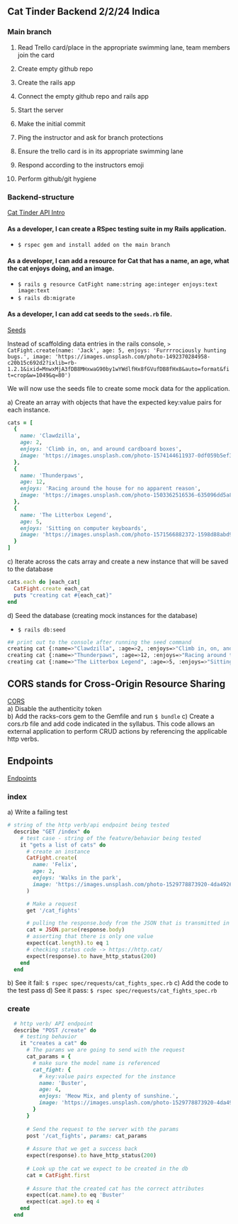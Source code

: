 ## Cat Tinder Backend 2/2/24 Indica

### Main branch
1. Read Trello card/place in the appropriate swimming lane, team members join the card

2. Create empty github repo

3. Create the rails app

4. Connect the empty github repo and rails app

5. Start the server

6. Make the initial commit

7. Ping the instructor and ask for branch protections

8. Ensure the trello card is in its appropriate swimming lane

9. Respond according to the instructors emoji

10. Perform github/git hygiene

### Backend-structure
[Cat Tinder API Intro](https://github.com/learn-academy-2023-india/syllabus/blob/main/cat-tinder/backend/api-intro.md)  

#### As a developer, I can create a RSpec testing suite in my Rails application.
- `$ rspec gem and install added on the main branch`

#### As a developer, I can add a resource for Cat that has a name, an age, what the cat enjoys doing, and an image.
- `$ rails g resource CatFight name:string age:integer enjoys:text image:text`
- `$ rails db:migrate`

#### As a developer, I can add cat seeds to the `seeds.rb` file.

[Seeds](https://github.com/learn-academy-2023-india/syllabus/blob/main/cat-tinder/backend/seeds.md)

Instead of scaffolding data entries in the rails console, 
`> CatFight.create(name: 'Jack', age: 5, enjoys: 'Furrrrociously hunting bugs.', image: 'https://images.unsplash.com/photo-1492370284958-c20b15c692d2?ixlib=rb-1.2.1&ixid=MnwxMjA3fDB8MHxwaG90by1wYWdlfHx8fGVufDB8fHx8&auto=format&fit=crop&w=1049&q=80')`  

We will now use the seeds file to create some mock data for the application.

a) Create an array with objects that have the expected key:value pairs for each instance. 
```rb
cats = [
  {
    name: 'Clawdzilla',
    age: 2,
    enjoys: 'Climb in, on, and around cardboard boxes',
    image: 'https://images.unsplash.com/photo-1574144611937-0df059b5ef3e?w=800&auto=format&fit=crop&q=60&ixlib=rb-4.0.3&ixid=M3wxMjA3fDB8MHxzZWFyY2h8N3x8Y2F0JTIwZmlnaHR8ZW58MHx8MHx8fDA%3D'
  },
  {
    name: 'Thunderpaws',
    age: 12,
    enjoys: 'Racing around the house for no apparent reason',
    image: 'https://images.unsplash.com/photo-1503362516536-635096dd5a80?w=800&auto=format&fit=crop&q=60&ixlib=rb-4.0.3&ixid=M3wxMjA3fDB8MHxzZWFyY2h8MTN8fGNhdCUyMGZpZ2h0fGVufDB8fDB8fHww'
  },
  {
    name: 'The Litterbox Legend',
    age: 5,
    enjoys: 'Sitting on computer keyboards',
    image: 'https://images.unsplash.com/photo-1571566882372-1598d88abd90?w=800&auto=format&fit=crop&q=60&ixlib=rb-4.0.3&ixid=M3wxMjA3fDB8MHxzZWFyY2h8MTF8fGNhdCUyMGZpZ2h0fGVufDB8fDB8fHww'
  }
]
```

c) Iterate across the cats array and create a new instance that will be saved to the database
```rb
cats.each do |each_cat|
  CatFight.create each_cat
  puts "creating cat #{each_cat}"
end
```

d) Seed the database (creating mock instances for the database)
- `$ rails db:seed`  
```bash
## print out to the console after running the seed command
creating cat {:name=>"Clawdzilla", :age=>2, :enjoys=>"Climb in, on, and around cardboard boxes", :image=>"https://images.unsplash.com/photo-1574144611937-0df059b5ef3e?w=800&auto=format&fit=crop&q=60&ixlib=rb-4.0.3&ixid=M3wxMjA3fDB8MHxzZWFyY2h8N3x8Y2F0JTIwZmlnaHR8ZW58MHx8MHx8fDA%3D"}
creating cat {:name=>"Thunderpaws", :age=>12, :enjoys=>"Racing around the house for no apparent reason", :image=>"https://images.unsplash.com/photo-1503362516536-635096dd5a80?w=800&auto=format&fit=crop&q=60&ixlib=rb-4.0.3&ixid=M3wxMjA3fDB8MHxzZWFyY2h8MTN8fGNhdCUyMGZpZ2h0fGVufDB8fDB8fHww"}
creating cat {:name=>"The Litterbox Legend", :age=>5, :enjoys=>"Sitting on computer keyboards", :image=>"https://images.unsplash.com/photo-1571566882372-1598d88abd90?w=800&auto=format&fit=crop&q=60&ixlib=rb-4.0.3&ixid=M3wxMjA3fDB8MHxzZWFyY2h8MTF8fGNhdCUyMGZpZ2h0fGVufDB8fDB8fHww"}
```

## CORS stands for Cross-Origin Resource Sharing  
[CORS](https://github.com/learn-academy-2023-india/syllabus/blob/main/cat-tinder/backend/api-cors.md)  
a) Disable the authenticity token  
b) Add the racks-cors gem to the Gemfile and run `$ bundle`
c) Create a cors.rb file and add code indicated in the syllabus. This code allows an external application to perform CRUD actions by referencing the applicable http verbs.  

## Endpoints
[Endpoints](https://github.com/learn-academy-2023-india/syllabus/blob/main/cat-tinder/backend/api-endpoints.md)

### index
a) Write a failing test  
```rb
# string of the http verb/api endpoint being tested
  describe "GET /index" do
    # test case - string of the feature/behavior being tested
    it "gets a list of cats" do
      # create an instance
      CatFight.create(
        name: 'Felix',
        age: 2,
        enjoys: 'Walks in the park',
        image: 'https://images.unsplash.com/photo-1529778873920-4da4926a72c2?ixlib=rb-1.2.1&ixid=MnwxMjA3fDB8MHxwaG90by1wYWdlfHx8fGVufDB8fHx8&auto=format&fit=crop&w=1036&q=80'
      )

      # Make a request
      get '/cat_fights'

      # pulling the response.body from the JSON that is transmitted in the response
      cat = JSON.parse(response.body)
      # asserting that there is only one value 
      expect(cat.length).to eq 1
      # checking status code -> https://http.cat/
      expect(response).to have_http_status(200)
    end
  end
```
b) See it fail: `$ rspec spec/requests/cat_fights_spec.rb` 
c) Add the code to the test pass
d) See it pass: `$ rspec spec/requests/cat_fights_spec.rb`

### create
```rb
  # http verb/ API endpoint
  describe "POST /create" do
    # testing behavior
    it "creates a cat" do
      # The params we are going to send with the request
      cat_params = {
        # make sure the model name is referenced
        cat_fight: {
          # key:value pairs expected for the instance
          name: 'Buster',
          age: 4,
          enjoys: 'Meow Mix, and plenty of sunshine.',
          image: 'https://images.unsplash.com/photo-1529778873920-4da4926a72c2?ixlib=rb-1.2.1&ixid=MnwxMjA3fDB8MHxwaG90by1wYWdlfHx8fGVufDB8fHx8&auto=format&fit=crop&w=1036&q=80'
        }
      }
  
      # Send the request to the server with the params
      post '/cat_fights', params: cat_params
  
      # Assure that we get a success back
      expect(response).to have_http_status(200)
  
      # Look up the cat we expect to be created in the db
      cat = CatFight.first
  
      # Assure that the created cat has the correct attributes
      expect(cat.name).to eq 'Buster'
      expect(cat.age).to eq 4
    end
  end
```
